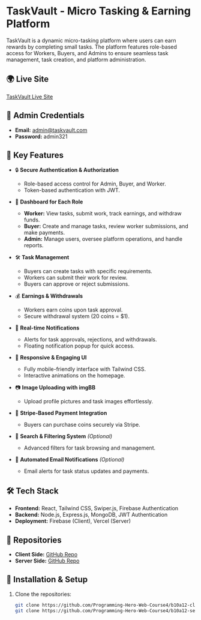 # TaskVault - Micro Tasking & Earning Platform

TaskVault is a dynamic micro-tasking platform where users can earn rewards by completing small tasks. The platform features role-based access for Workers, Buyers, and Admins to ensure seamless task management, task creation, and platform administration.

## 🌍 Live Site
[TaskVault Live Site](https://task-vault-a12.web.app/)

## 🔑 Admin Credentials
- **Email:** admin@taskvault.com
- **Password:** admin321

## 📌 Key Features

- 🔒 **Secure Authentication & Authorization**  
  - Role-based access control for Admin, Buyer, and Worker.
  - Token-based authentication with JWT.

- 📌 **Dashboard for Each Role**  
  - **Worker:** View tasks, submit work, track earnings, and withdraw funds.  
  - **Buyer:** Create and manage tasks, review worker submissions, and make payments.  
  - **Admin:** Manage users, oversee platform operations, and handle reports.  

- 🛠️ **Task Management**  
  - Buyers can create tasks with specific requirements.  
  - Workers can submit their work for review.  
  - Buyers can approve or reject submissions.  

- 💰 **Earnings & Withdrawals**  
  - Workers earn coins upon task approval.  
  - Secure withdrawal system (20 coins = $1).  

- 📢 **Real-time Notifications**  
  - Alerts for task approvals, rejections, and withdrawals.  
  - Floating notification popup for quick access.  

- 🎨 **Responsive & Engaging UI**  
  - Fully mobile-friendly interface with Tailwind CSS.  
  - Interactive animations on the homepage.  

- 📷 **Image Uploading with imgBB**  
  - Upload profile pictures and task images effortlessly.  

- 🛒 **Stripe-Based Payment Integration**  
  - Buyers can purchase coins securely via Stripe.  

- 🔎 **Search & Filtering System** *(Optional)*  
  - Advanced filters for task browsing and management.  

- 📩 **Automated Email Notifications** *(Optional)*  
  - Email alerts for task status updates and payments.  

## 🛠️ Tech Stack
- **Frontend:** React, Tailwind CSS, Swiper.js, Firebase Authentication  
- **Backend:** Node.js, Express.js, MongoDB, JWT Authentication  
- **Deployment:** Firebase (Client), Vercel (Server)  

## 📂 Repositories
- **Client Side:** [GitHub Repo](https://github.com/Programming-Hero-Web-Course4/b10a12-client-side-User-RAY)  
- **Server Side:** [GitHub Repo](https://github.com/Programming-Hero-Web-Course4/b10a12-server-side-User-RAY)  

## 🚀 Installation & Setup
1. Clone the repositories:
   ```sh
   git clone https://github.com/Programming-Hero-Web-Course4/b10a12-client-side-User-RAY
   git clone https://github.com/Programming-Hero-Web-Course4/b10a12-server-side-User-RAY
